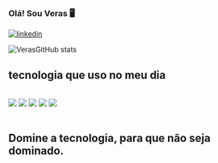 ### Olá! Sou Veras 🖥️

[![linkedin](https://img.shields.io/badge/LinkedIn-0077B5?style=for-the-badge&logo=linkedin&logoColor=white)](https://www.linkedin.com/in/francisco-veras-21589b213/)


![VerasGitHub stats](https://github-readme-stats.vercel.app/api?username=veras24&show_icons=true&theme=radical)

## tecnologia que uso no meu dia 

<div style="display: inline_block"></br>
<img src="https://img.shields.io/badge/HTML5-E34F26?logo=html5&logoColor=fff&style=for-the-badge)" />

<img src="https://img.shields.io/badge/CSS3-1572B6?logo=css3&logoColor=fff&style=for-the-badge)" />

<img src="https://img.shields.io/badge/JavaScript-F7DF1E?logo=javascript&logoColor=000&style=for-the-badge)" />

<img src="https://img.shields.io/badge/TypeScript-007ACC?style=for-the-badge&logo=typescript&logoColor=fff&style=for-the-badge)" />

<img src="https://img.shields.io/badge/React-20232A?style=for-the-badge&logo=react&logoColor=fff&style=for-the-badge)" />

</div></br>

## Domine a tecnologia, para que não seja dominado.
